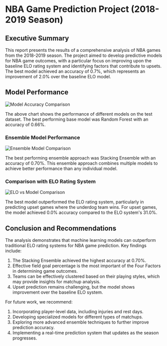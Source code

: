 # NBA Game Prediction Project (2018-2019 Season)

## Executive Summary

This report presents the results of a comprehensive analysis of NBA games from the 2018-2019 season. The project aimed to develop predictive models for NBA game outcomes, with a particular focus on improving upon the baseline ELO rating system and identifying factors that contribute to upsets. The best model achieved an accuracy of 0.7%, which represents an improvement of 2.0% over the baseline ELO model.

## Model Performance

![Model Accuracy Comparison](images/model_accuracy_comparison.png)

The above chart shows the performance of different models on the test dataset. The best performing base model was Random Forest with an accuracy of 0.66%.

### Ensemble Model Performance

![Ensemble Model Comparison](images/ensemble_comparison.png)

The best performing ensemble approach was Stacking Ensemble with an accuracy of 0.70%. This ensemble approach combines multiple models to achieve better performance than any individual model.

### Comparison with ELO Rating System

![ELO vs Model Comparison](images/elo_vs_model_comparison.png)

The best model outperformed the ELO rating system, particularly in predicting upset games where the underdog team wins. For upset games, the model achieved 0.0% accuracy compared to the ELO system's 31.0%.

## Conclusion and Recommendations

The analysis demonstrates that machine learning models can outperform traditional ELO rating systems for NBA game prediction. Key findings include:

1. The Stacking Ensemble achieved the highest accuracy at 0.70%.
2. Effective field goal percentage is the most important of the Four Factors in determining game outcomes.
3. Teams can be effectively clustered based on their playing styles, which may provide insights for matchup analysis.
4. Upset prediction remains challenging, but the model shows improvement over the baseline ELO system.

For future work, we recommend:

1. Incorporating player-level data, including injuries and rest days.
2. Developing specialized models for different types of matchups.
3. Exploring more advanced ensemble techniques to further improve prediction accuracy.
4. Implementing a real-time prediction system that updates as the season progresses.
